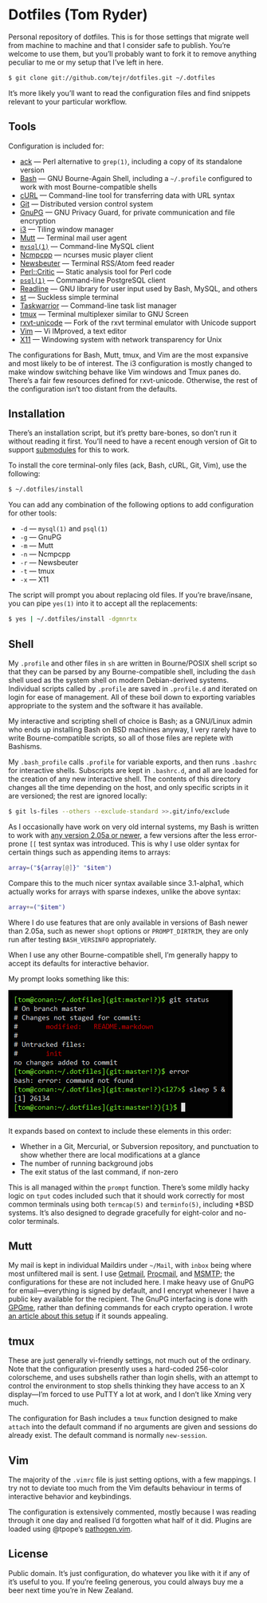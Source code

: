 Dotfiles (Tom Ryder)
====================

Personal repository of dotfiles. This is for those settings that migrate well
from machine to machine and that I consider safe to publish. You’re welcome to
use them, but you’ll probably want to fork it to remove anything peculiar to me
or my setup that I’ve left in here.

```bash
$ git clone git://github.com/tejr/dotfiles.git ~/.dotfiles
```

It’s more likely you’ll want to read the configuration files and find snippets
relevant to your particular workflow.

Tools
-----

Configuration is included for:

*   [ack](http://beyondgrep.com/) — Perl alternative to `grep(1)`, including a
    copy of its standalone version
*   [Bash](https://www.gnu.org/software/bash/) — GNU Bourne-Again Shell,
    including a `~/.profile` configured to work with most Bourne-compatible
    shells
*   [cURL](http://curl.haxx.se/) — Command-line tool for transferring data with
    URL syntax
*   [Git](http://git-scm.com/) — Distributed version control system
*   [GnuPG](http://www.gnupg.org/) — GNU Privacy Guard, for private
    communication and file encryption
*   [i3](http://i3wm.org/) — Tiling window manager
*   [Mutt](http://www.mutt.org/) — Terminal mail user agent
*   [`mysql(1)`](http://linux.die.net/man/1/mysql) — Command-line MySQL client
*   [Ncmpcpp](http://ncmpcpp.rybczak.net/) — ncurses music player client
*   [Newsbeuter](http://www.newsbeuter.org/) — Terminal RSS/Atom feed reader
*   [Perl::Critic](http://search.cpan.org/~thaljef/Perl-Critic-1.118/lib/Perl/Critic.pm)
    — Static analysis tool for Perl code
*   [`psql(1)`](http://linux.die.net/man/1/psql) — Command-line PostgreSQL
    client
*   [Readline](http://cnswww.cns.cwru.edu/php/chet/readline/rltop.html) — GNU
    library for user input used by Bash, MySQL, and others
*   [st](http://st.suckless.org/) — Suckless simple terminal
*   [Taskwarrior](http://taskwarrior.org/projects/show/taskwarrior) —
    Command-line task list manager
*   [tmux](http://tmux.sourceforge.net/) — Terminal multiplexer similar to GNU
    Screen
*   [rxvt-unicode](http://software.schmorp.de/pkg/rxvt-unicode.html) — Fork of
    the rxvt terminal emulator with Unicode support
*   [Vim](http://www.vim.org/) — Vi IMproved, a text editor
*   [X11](http://www.x.org/wiki/) — Windowing system with network transparency
    for Unix

The configurations for Bash, Mutt, tmux, and Vim are the most expansive and
most likely to be of interest. The i3 configuration is mostly changed to make
window switching behave like Vim windows and Tmux panes do. There’s a fair few
resources defined for rxvt-unicode. Otherwise, the rest of the configuration
isn’t too distant from the defaults.

Installation
------------

There’s an installation script, but it’s pretty bare-bones, so don’t run it
without reading it first. You’ll need to have a recent enough version of Git to
support [submodules](http://git-scm.com/book/en/Git-Tools-Submodules) for this
to work.

To install the core terminal-only files (ack, Bash, cURL, Git, Vim), use the
following:

```bash
$ ~/.dotfiles/install
```

You can add any combination of the following options to add configuration for
other tools:

*   `-d` — `mysql(1)` and `psql(1)`
*   `-g` — GnuPG
*   `-m` — Mutt
*   `-n` — Ncmpcpp
*   `-r` — Newsbeuter
*   `-t` — tmux
*   `-x` — X11

The script will prompt you about replacing old files. If you’re brave/insane,
you can pipe `yes(1)` into it to accept all the replacements:

```bash
$ yes | ~/.dotfiles/install -dgmnrtx
```

Shell
-----

My `.profile` and other files in `sh` are written in Bourne/POSIX shell script
so that they can be parsed by any Bourne-compatible shell, including the `dash`
shell used as the system shell on modern Debian-derived systems. Individual
scripts called by `.profile` are saved in `.profile.d` and iterated on login
for ease of management. All of these boil down to exporting variables
appropriate to the system and the software it has available.

My interactive and scripting shell of choice is Bash; as a GNU/Linux admin who
ends up installing Bash on BSD machines anyway, I very rarely have to write
Bourne-compatible scripts, so all of those files are replete with Bashisms.

My `.bash_profile` calls `.profile` for variable exports, and then runs
`.bashrc` for interactive shells. Subscripts are kept in `.bashrc.d`, and all
are loaded for the creation of any new interactive shell. The contents of this
directory changes all the time depending on the host, and only specific scripts
in it are versioned; the rest are ignored locally:

```bash
$ git ls-files --others --exclude-standard >>.git/info/exclude
```

As I occasionally have work on very old internal systems, my Bash is written to
work with [any version 2.05a or
newer](http://wiki.bash-hackers.org/scripting/bashchanges), a few versions
after the less error-prone `[[` test syntax was introduced. This is why I use
older syntax for certain things such as appending items to arrays:

```bash
array=("${array[@]}" "$item")
```

Compare this to the much nicer syntax available since 3.1-alpha1, which
actually works for arrays with sparse indexes, unlike the above syntax:

```bash
array+=("$item")
```

Where I do use features that are only available in versions of Bash newer than
2.05a, such as newer `shopt` options or `PROMPT_DIRTRIM`, they are only run
after testing `BASH_VERSINFO` appropriately.

When I use any other Bourne-compatible shell, I’m generally happy to accept its
defaults for interactive behavior.

My prompt looks something like this:

![Bash prompt](prompt.png)

It expands based on context to include these elements in this order:

*   Whether in a Git, Mercurial, or Subversion repository, and punctuation to
    show whether there are local modifications at a glance
*   The number of running background jobs
*   The exit status of the last command, if non-zero

This is all managed within the `prompt` function. There’s some mildly hacky
logic on `tput` codes included such that it should work correctly for most
common terminals using both `termcap(5)` and `terminfo(5)`, including \*BSD
systems. It’s also designed to degrade gracefully for eight-color and no-color
terminals.

Mutt
----

My mail is kept in individual Maildirs under `~/Mail`, with `inbox` being where
most unfiltered mail is sent. I use
[Getmail](http://pyropus.ca/software/getmail/),
[Procmail](http://www.procmail.org/), and
[MSMTP](http://msmtp.sourceforge.net/); the configurations for these are not
included here. I make heavy use of GnuPG for email—everything is signed by
default, and I encrypt whenever I have a public key available for the
recipient. The GnuPG interfacing is done with
[GPGme](http://www.gnupg.org/related_software/gpgme/), rather than defining
commands for each crypto operation. I wrote [an article about this
setup](http://blog.sanctum.geek.nz/linux-crypto-email/) if it sounds appealing.

tmux
----

These are just generally vi-friendly settings, not much out of the ordinary.
Note that the configuration presently uses a hard-coded 256-color colorscheme,
and uses subshells rather than login shells, with an attempt to control the
environment to stop shells thinking they have access to an X display—I’m forced
to use PuTTY a lot at work, and I don’t like Xming very much.

The configuration for Bash includes a `tmux` function designed to make `attach`
into the default command if no arguments are given and sessions do already
exist. The default command is normally `new-session`.

Vim
---

The majority of the `.vimrc` file is just setting options, with a few mappings.
I try not to deviate too much from the Vim defaults behaviour in terms of
interactive behavior and keybindings.

The configuration is extensively commented, mostly because I was reading
through it one day and realised I’d forgotten what half of it did. Plugins are
loaded using @tpope’s [pathogen.vim](https://github.com/tpope/vim-pathogen).

License
-------

Public domain. It’s just configuration, do whatever you like with it if any of
it’s useful to you. If you’re feeling generous, you could always buy me a beer
next time you’re in New Zealand.

